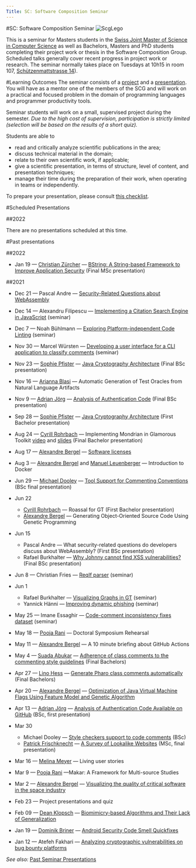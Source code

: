 ```yaml
---
Title: SC: Software Composition Seminar
---
```

#SC: Software Composition Seminar
![ScgLego](%assets_url%/files/65/h39oak36qzoz5bnfry16mlrdxr84ev/scg-lego.gif)

This is a seminar for Masters students in the [Swiss Joint Master of Science in Computer Science](http://mcs.unibnf.ch/) as well as Bachelors, Masters and PhD students completing their project work or thesis in the Software Composition Group. Scheduled talks generally cover recent progress in project work or research.
The seminar normally takes place on Tuesdays at 10h15 in room 107, [Schützenmattstrasse 14](%base_url%/contact/maps)).

#Learning Outcomes
The seminar consists of a [project](%base_url%/wiki/projects/mastersbachelorsprojects) and a [presentation](%base_url%/wiki/howtos/Presentation-checklist). You will have as a mentor one of the members of the SCG and will work on a practical and focused problem in the domain of programming languages and programmer productivity tools. 

Seminar students will work on a small, supervised project during the semester.
*Due to the high cost of supervision, participation is strictly limited (selection will be based on the results of a short quiz).*

Students are able to

-  read and critically analyze scientific publications in the area;
-  discuss technical material in the domain;
-  relate to their own scientific work, if applicable;
-  give a scientific presentation, in terms of structure, level of content, and presentation techniques;
-  manage their time during the preparation of their work, when operating in teams or independently.

To prepare your presentation, please consult [this checklist](%base_url%/wiki/howtos/Presentation-checklist).

#Scheduled Presentations

##2022

There are no presentations scheduled at this time.

#Past presentations

##2022


-  Jan 19 &mdash; [Christian Zürcher](%base_url%/wiki/alumni/ChristianZuercher) &mdash; [BString: A String-based Framework to Improve Application Security](/download/softwarecomposition/2022-01-19-Zuercher-StringWithBehavior.pdf) (Final MSc presentation)

##2021

-  Dec 21 &mdash; Pascal Andre &mdash; [Security-Related Questions about WebAssembly](/download/softwarecomposition/2021-12-21-Andre-WebAssemblySecurityQuestions.pdf)
-  Dec 14 &mdash; Alexandru Filipescu &mdash; [Implementing a Citation Search Engine in JavaScript](/download/softwarecomposition/2021-12-14-Filipescu-JSCitationSearchEngine.pdf) (seminar)
-  Dec 7 &mdash;  Noah Bühlmann &mdash; [Exploring Platform-independent Code Linting](/download/softwarecomposition/2021-12-07-Buehlmann-Linting.pdf) (seminar)
-  Nov 30 &mdash; Marcel Würsten &mdash; [Developing a user interface for a CLI application to classify comments](/download/softwarecomposition/2021-11-30-Wuersten-CommentClassification.pdf) (seminar)
-  Nov 23 &mdash; [Sophie Pfister](%base_url%/wiki/alumni/SophiePfister) &mdash; [Java Cryptography Architecture](/download/softwarecomposition/2021-11-23-Pfister-JCA.pdf) (Final BSc presentation)
-  Nov 16 &mdash; [Arianna Blasi](https://www.inf.usi.ch/phd/blasia/) &mdash; Automatic Generation of Test Oracles from Natural Language Artifacts
-  Nov 9 &mdash; [Adrian Jörg](%base_url%/wiki/alumni/AdrianJoerg) &mdash; [Analysis of Authentication Code](/download/softwarecomposition/2021-11-09-AnalysisOfAuthenticationCode.pdf) (Final BSc presentation)
-  Sep 28 &mdash; [Sophie Pfister](%base_url%/wiki/alumni/SophiePfister) &mdash; [Java Cryptography Architecture](%base_url%/wiki/alumni/SophiePfister/ProjectDescription) (First Bachelor presentation)
-  Aug 24 &mdash; [Cyrill Rohrbach](%base_url%/wiki/alumni/CyrillRohrbach) &mdash; Implementing Mondrian in Glamorous Toolkit [video](https://tube.switch.ch/videos/feAGDHe8cP) and [slides](/download/softwarecomposition/2021-08-24-Rohrbach-ImplementingMondrianInGT.pdf) (Final Bachelor presentation)
-  Aug 17 &mdash; [Alexandre Bergel](http://bergel.eu) &mdash; [Software licenses](https://tube.switch.ch/videos/ZS0QM5P24K)
-  Aug 3 &mdash; [Alexandre Bergel](http://bergel.eu) and [Manuel Leuenberger](%base_url%/staff/ManuelLeuenberger) &mdash; Introduction to Docker
-  Jun 29 &mdash; [Michael Dooley](%base_url%/wiki/alumni/MichaelDooley) &mdash; [Tool Support for Commenting Conventions](/download/softwarecomposition/2021-06-29-Dooley-StyleCheckerSupport.pdf) (BSc final presentation)
-  Jun 22
	-  [Cyrill Rohrbach](%base_url%/wiki/alumni/CyrillRohrbach) &mdash; Roassal for GT (First Bachelor presentation)
	-  [Alexandre Bergel](http://bergel.eu) &mdash; Generating Object-Oriented Source Code Using Genetic Programming

-  Jun 15 
	-  Pascal Andre &mdash; What security-related questions do developers discuss about WebAssembly? (First BSc presentation)
	-  Rafael Burkhalter &mdash; [Why Johnny cannot find XSS vulnerabilities?](http://scg.unibe.ch) (Final BSc presentation)

-  Jun 8 &mdash; Christian Fries &mdash; [ ReqIf parser](/wiki/projects/mastersbachelorsprojects/ReqIF-parser-and-workflow-editor) (seminar)
-  Jun 1 
	-  Rafael Burkhalter &mdash; [Visualizing Graphs in GT](/download/softwarecomposition/2021-06-01-Burkhalter-GT-GraphViz.pdf) (seminar)
	-  Yannick Hänni &mdash; [Improving dynamic phishing](/download/softwarecomposition/2021-06-01-Haenni-PhishingOnDemand.pdf) (seminar)

-  May 25 &mdash; Imane Essaghir &mdash; [Code-comment inconsistency fixes dataset](/wiki/projects/mastersbachelorsprojects/code-comment-inconsistency-fixes-dataset) (seminar)
-  May 18 &mdash; [Pooja Rani](/staff/Pooja-Rani) &mdash; Doctoral Symposium Rehearsal
-  May 11 &mdash; [Alexandre Bergel](http://bergel.eu) &mdash; A 10 minute briefing about GitHub Actions
-  May 4 &mdash; [Suada Abukar](%base_url%/wiki/alumni/SuadaAbukar) &mdash; [Adherence of class comments to the commenting style guidelines](/wiki/projects/mastersbachelorsprojects/Adherence-of-class-comments-style-guidelines) (Final Bachelors)
-  Apr 27 &mdash; [Lino Hess](%base_url%/wiki/alumni/LinoHess) &mdash; [Generate Pharo class comments automatically](/wiki/projects/mastersbachelorsprojects/Automatically-generate-Pharo-class-comments) (Final Bachelors)
-  Apr 20 &mdash; [Alexandre Bergel](http://bergel.eu) &mdash; [Optimization of Java Virtual Machine Flags Using Feature Model and Genetic Algorithm](http://bergel.eu/MyPapers/Cana21a-JVMGlagsAndGA.pdf)
-  Apr 13 &mdash; [Adrian Jörg](%base_url%/wiki/alumni/AdrianJoerg) &mdash; [Analysis of Authentication Code Available on GitHub](/download/softwarecomposition/2021-04-14-Joerg-AuthenticationCodeGitHub.pdf) (BSc, first presentation)
-  Mar 30
	-  Michael Dooley &mdash; [Style checkers support to code comments](%base_url%/wiki/alumni/MichaelDooley) (BSc)
	-  [Patrick Frischknecht](%base_url%/wiki/alumni/PatrickFrischknecht) &mdash; [A Survey of Lookalike Websites](/download/softwarecomposition/2021-03-30-Frischknecht-LookalikeDomains.pdf) (MSc, final presentation)

-  Mar 16 &mdash; [Melina Meyer](%base_url%/wiki/alumni/MelinaMeyer) &mdash; Living user stories
-  Mar 9 &mdash; [Pooja Rani](/staff/Pooja-Rani) &mdash;Makar: A Framework for Multi-source Studies 
-  Mar 2 &mdash; [Alexandre Bergel](https://bergel.eu) &mdash; [Visualizing the quality of critical software in the space industry](https://tube.switch.ch/videos/2f4047bb/edit)
-  Feb 23 &mdash; Project presentations and quiz
-  Feb 09 &mdash; [Dean Klopsch](/wiki/alumni/DeanKlopsch) &mdash; [Biomimicry-based Algorithms and Their Lack of Generalization](/download/softwarecomposition/2021-02-09-Klopsch-BiomimicryGeneralization.pdf)
-  Jan 19 &mdash; [Dominik Briner](%base_url%/wiki/alumni/DominikBriner) &mdash; [Android Security Code Smell Quickfixes](/download/softwarecomposition/2021-01-19-Briner-SecurityCodeSmellQuickfixes.pdf)
-  Jan 12 &mdash; Atefeh Fakhari &mdash; [Analyzing cryptographic vulnerabilities on bug bounty platforms](/download/softwarecomposition/2021-01-12-atefeh-crypto-hackerone.pdf)


*See also:* [Past Seminar Presentations](%base_url%/wiki/softwarecompositionseminar/pastseminars)
